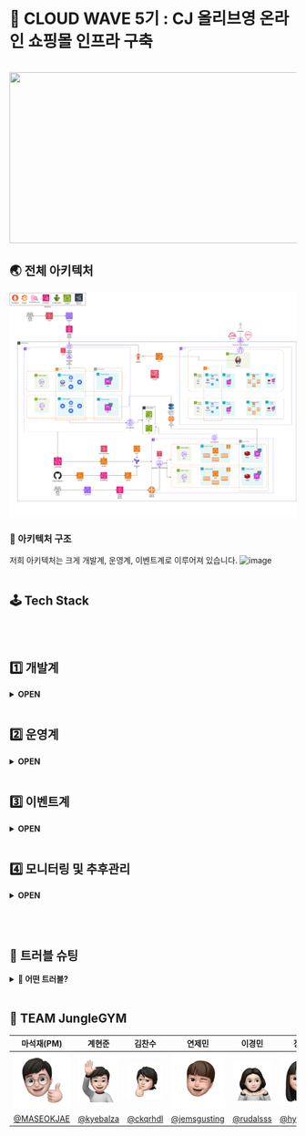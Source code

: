 # 🌿 CLOUD WAVE 5기 : CJ 올리브영 온라인 쇼핑몰 인프라 구축
<br>

<img src="https://github.com/user-attachments/assets/13965f38-cbad-4491-b9b1-7a0e8ebec58b" width="1500" height="300">


## 🌏 전체 아키텍처
<img src="../images/정글짐_아키텍처.png">
<br>

### 📌 아키텍처 구조
저희 아키텍처는 크게 개발계, 운영계, 이벤트계로 이루어져 있습니다.
![image](https://github.com/user-attachments/assets/c2019b2f-2379-4891-a9b0-dd77e975917a)
<br>
<br>

## 🕹 Tech Stack
</br>
</br>

## 1️⃣ 개발계
<details>
<summary><strong> OPEN </strong></summary>
<div markdown="1">       
</br>

개발겸 QA를 위한 공간으로 자동화된 CI/CD작업이 이루어지도록 구성하였습니다.
</br>
### *✅* Jenkins pipeline

Jenkins 파이프라인은 코드 테스트, 보안 검사(Code & Image Scanning), 컨테이너 이미지 배포까지의 프로세스를 자동화하였습니다.
![image (1)](https://github.com/user-attachments/assets/99f78415-998f-45e9-b775-8a199125e0f1)

- 동작 과정
    - GitHub WebHook이 Jenkins에 HTTP 요청을 보내 파이프라인 실행을 트리거
    - 코드 테스트 : 소스코드 내에서 JUnit 5 + Mockito (Java) 와 npm (Node.js) 테스트 도구를 사용하여 유닛 테스트를 수행
- 보안 관리
    - 코드 보안 검사 : SonarQube를 통해 코드 품질 분석 및 정적 코드 검사를 수행 & Dependency-Check로 오픈소스 라이브러리에서 보안 취약점을 스캔
    - 이미지 보안 검사 (Image Security Scanning) : Trivy를 통해 빌드된 컨테이너 이미지에서 보안 취약점을 검사
    - 보안 검사를 통과한 이미지를 ECR에 푸시, 이후 EKS와 ECS에서 즉시 배포하여 사용가능
</div>
</details>
</br>

## 2️⃣ 운영계
<details>
<summary><strong> OPEN </strong></summary>
<div markdown="1">       
</br>

개발겸 QA를 위한 공간으로 자동화된 CI/CD작업이 이루어지도록 구성하였습니다.
</br>
### ✅ ArgoCD

ArgoCD를 이용하여 GitOps방식으로 EKS에서 GitOps방식으로 애플리케이션을 배포하고 관리하도록 하였습니다.
![image (2)](https://github.com/user-attachments/assets/4794ce19-5a27-461e-b1b0-e4473a7bb89e)

### ✅ EKS

- Multi-AZ(다중 가용 영역)에 배포하여 서비스 가용성이 보장되도록 하였습니다.
- HPA : CPU 사용량을 통해 deployment의 부하를 파악하여 필요한 pod를 늘리도록 하였습니다.
- Karpenter: CPU나 메모리 등의 기준을 통해 node의 부하를 파악하여 필요한 NODE를 늘리도록 하였습니다.
</div>
</details>
</br>

## 3️⃣ 이벤트계
<details>
<summary><strong> OPEN </strong></summary>
<div markdown="1">       
</br>

이벤트 상황에 대비해 부하 분산을 수행하고 비용을 절감할 수 있도록 자동화된 아키텍처로 구성되어 있는 이벤트계를 설계했습니다.
</br>
![image (3)](https://github.com/user-attachments/assets/918207f8-1a0b-461e-acd4-93527f5e58c4)
![image (4)](https://github.com/user-attachments/assets/afa3d32f-0694-44cc-81f1-ff840926d00e)
### ✅ 이벤트계 구성 효과

- 부하 분산 : 운영계와 독립적인 이벤트계를 구성하며 운영계의 부하 부담을 줄였습니다.
- 비용 절감 : IaC 활용하여 이벤트계 필요시 AWS 리소스를 생성 및 해제하며 비용 부담을 줄였습니다.

### ✅ 이벤트계 전체 아키텍처

- EventBridge가 event 시작, 종료 시간을 트리거
- 트리거를 Lambda가 받아 로직을 수행
- event 종료 이후 이벤트계의 DB 데이터를 운영계 DB로 마이그레이션

### ✅ Lambda 내부 동작 과정

- Event 실행용 Lambda
    - Secrets Manager에서 Pem키를 다운받고 Terraform 실행용 EC2 생성
    - SSH 접속 및 Terraform apply 실행
    - 실패시 Slack 알림
- Event 종료용 Lambda
    - Secrets Manager에서 Pem키 다운받고 EC2에 SSH 접속
    - Terraform destroy 실행 및 EC2 삭제
    - 실패시 Slack 알림

### ✅ Terraform

- Terrraform을 사용한 AWS 리소스 apply 및 destory 자동화
    - VPC , 서브넷, 라우팅테이블 등의 기본 구성 전개
    - VPC peering, DMS 까지 자동화된 운영계 DB 및 이벤트계 DB 피어링을 통한 데이터 마이그레이션 수행 환경 구성
- .tf 파일 리소스별 분리를 통한 유지관리 효율성 증대
- depends_on 변수를 통한 리소스 실행 순서 지정으로 의존성 관리

### ✅ DMS

- 동작 과정
    - EventBridge에서 DMS 태스크를 실행하도록 트리거
    - DMS는 source에서 target으로 데이터 마이그레이션 수행
- 특징
    - 이벤트계 저장 시 운영계 DB를 스키마로 분리하여 저장
    - 데이터 정합성을 최대한 확보하기 위해 1시간에 한번씩 데이터 마이그레이션 수행

### ✅ ECS

- 비용 효율적이며 관리 부담이 적고 빠르게 배포될 수 있는 ECS를 선택
- Fargate를 선택해 서버리스 환경을 구성했고, 부하 정도에 따라 컨테이너가 자동 확장
</div>
</details>
</br>

## 4️⃣ 모니터링 및 추후관리
<details>
<summary><strong> OPEN </strong></summary>
<div markdown="1">       
</br>
  
![image (5)](https://github.com/user-attachments/assets/51b99d88-46ca-414f-9dab-511dae26777a)

- Prometheus + Grafana : 운영계의 서비스를 담당하는 EKS의 metric data를 수집하고 시각화
- Alertmanager를 통해 Grafana Alert Rule에 따라 에러 및 경고 메시지를 Slack에 실시간으로 알람전송
- CloudWatch + Grafana : 이벤트계 서비스를 담당하는 ECS, Lambda 와 RDS의 metric data를 수집하고 시각화
- Firehose : RDS, 람다, EKS, ECS 등의 이벤트 로그를 S3에 저장 → 추후 Athena를 이용하여 서비스 개선에 도움이 되는 데이터분석을 실행할 예정

</div>
</details>
</br>
</br>
</br>

## 🎯 트러블 슈팅
<details>
<summary><strong>📌 어떤 트러블? </strong></summary>
<div markdown="1">       

#### ❗ 문제상황
  
#### 💡 Solution :
 
#### ✔ 결과

</div>
</details>

<br/>

## 📌 TEAM JungleGYM
| 마석재(PM) | 계현준 | 김찬수 | 연제민 | 이경민 | 장현아 |
|:----:|:-----:|:----:|:----:|:-----:|:----:|
| <img src="../images/마석제.jpg" width=150px> | <img src="../images/계현준.jpg" width=150px> | <img src="../images/김찬수.jpg" width=150px> | <img src="../images/연제민.jpg" width=150px> | <img src="../images/이경민.jpg" width=150px> | <img src="../images/장현아.jpg" width=150px> |
| <a href="https://github.com/MASEOKJAE">@MASEOKJAE</a> | <a href="https://github.com/kyebalza">@kyebalza</a> | <a href="https://github.com/ckqrhdl">@ckqrhdl</a> | <a href="https://github.com/jemsgusting">@jemsgusting</a> | <a href="https://github.com/rudalsss">@rudalsss</a> | <a href="https://github.com/hyeonahhh">@hyeonahhh</a> |
<br>
